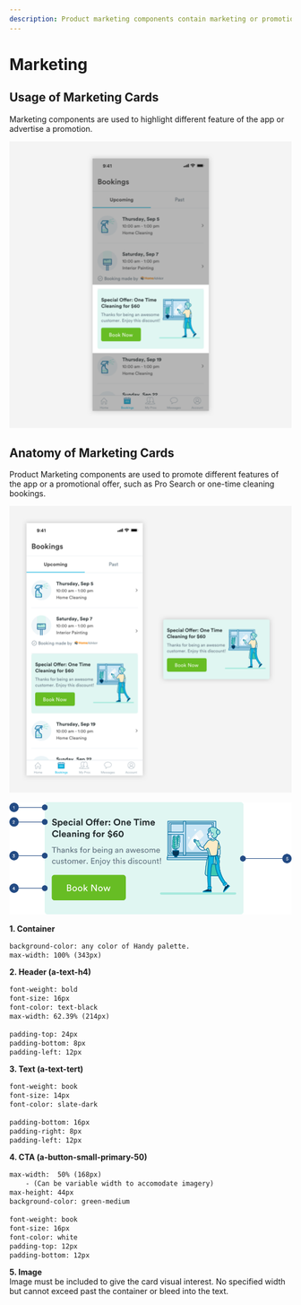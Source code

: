 ```yaml
---
description: Product marketing components contain marketing or promotional content.
---
```


# Marketing

## Usage of Marketing Cards

Marketing components are used to highlight different feature of the app or advertise a promotion. 

![](../.gitbook/assets/product-marketing-overview.png)

## Anatomy of Marketing Cards

Product Marketing components are used to promote different features of the app or a promotional offer, such as Pro Search or one-time cleaning bookings.

![](../.gitbook/assets/prod-marketing-detail.png)

![](../.gitbook/assets/marketing-detail.png)

**1. Container**

```
background-color: any color of Handy palette.
max-width: 100% (343px)
```

**2. Header \(a-text-h4\)**

```text
font-weight: bold
font-size: 16px
font-color: text-black
max-width: 62.39% (214px)

padding-top: 24px
padding-bottom: 8px
padding-left: 12px
```

**3. Text \(a-text-tert\)**

```text
font-weight: book
font-size: 14px
font-color: slate-dark

padding-bottom: 16px
padding-right: 8px
padding-left: 12px
```

**4. CTA \(a-button-small-primary-50\)**

```text
max-width:  50% (168px)
    - (Can be variable width to accomodate imagery)
max-height: 44px
background-color: green-medium

font-weight: book
font-size: 16px
font-color: white
padding-top: 12px
padding-bottom: 12px
```

**5. Image**  
Image must be included to give the card visual interest. No specified width but cannot exceed past the container or bleed into the text.

